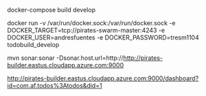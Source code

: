 docker-compose build develop

docker run -v /var/run/docker.sock:/var/run/docker.sock -e DOCKER_TARGET=tcp://pirates-swarm-master:4243 -e DOCKER_USER=andresfuentes -e DOCKER_PASSWORD=tresm1104 todobuild_develop

mvn sonar:sonar -Dsonar.host.url=http://http://pirates-builder.eastus.cloudapp.azure.com:9000

http://pirates-builder.eastus.cloudapp.azure.com:9000/dashboard?id=com.af.todos%3Atodos&did=1
